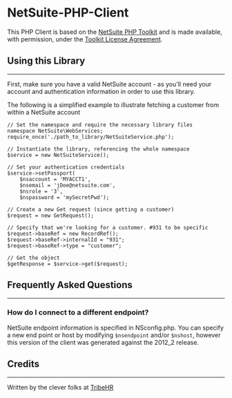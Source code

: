 NetSuite-PHP-Client
===================

This PHP Client is based on the [NetSuite PHP Toolkit](http://www.netsuite.com/portal/developers/resources/suitetalk-sample-applications.shtml) and is made available, with permission, under the [Toolkit License Agreement](https://github.com/TribeHR/NetSuite-PHP-Client/blob/master/LICENSE.md).


## Using this Library
---------------------
First, make sure you have a valid NetSuite account - as you'll need your account and authentication information in order to use this library.

The following is a simplified example to illustrate fetching a customer from within a NetSuite account

```
// Set the namespace and require the necessary library files
namespace NetSuite\WebServices;
require_once('./path_to_library/NetSuiteService.php');

// Instantiate the library, referencing the whole namespace
$service = new NetSuiteService();

// Set your authentication credentials
$service->setPassport(
	$nsaccount = 'MYACCT1',
	$nsemail = 'jDoe@netsuite.com',
	$nsrole = '3',
	$nspassword = 'mySecretPwd');

// Create a new Get request (since getting a customer)
$request = new GetRequest();

// Specify that we're looking for a customer. #931 to be specific
$request->baseRef = new RecordRef();
$request->baseRef->internalId = "931";
$request->baseRef->type = "customer";

// Get the object
$getResponse = $service->get($request);
```

## Frequently Asked Questions
-----------------------------
### How do I connect to a different endpoint?
NetSuite endpoint information is specified in NSconfig.php. You can specify a new end point or host by modifying `$nsendpoint` and/or `$nshost`, however this version of the client was generated against the 2012_2 release.


## Credits
----------
Written by the clever folks at [TribeHR](http://tribehr.com)